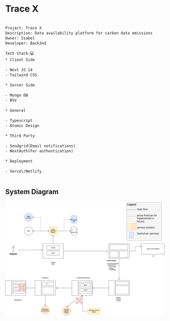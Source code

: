 # Trace X

```

Project: Trace X
Description: Data availability platform for carbon data emissions
Owner: Isabel
Developer: Back3nd

Tech Stack:💻
* Client Side

- Next JS 14
- Tailwind CSS

* Server Side

- Mongo DB
- BSV

* General

- Typescript
- Atomic Design

* Third Party

- Sendgrid(Email notifications)
- NextAuth(For authentication)

* Deployment

- Vercel/Netlify


```






## System Diagram

![sys_diagram](https://github.com/PriyathamVarma/traceX/blob/main/system-diagram-tracex.drawio.png)
